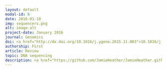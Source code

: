 ```yaml
---
layout: default
modal-id: 6
date: 2016-01-10
img: sequencers.png
alt: image-alt
project-date: January 2016
journal: Genomics
doi: <a href="http://dx.doi.org/10.1016/j.ygeno.2015.11.003">10.1016/j.ygeno.2015.11.003</a>
authorship: First
article: Review
topic: DNA sequencing
description: <a href="https://github.com/JamieHeather/JamieHeather.github.io/raw/master/_pdfs/Heather_2015_Genom_DNA_Sequencers.pdf">Download pdf</a><p>This was my <i>first</i> first author paper to come of my PhD at UCL.<p>This paper is very simply a review of the history of DNA sequencing, a brief look back in a field whose literature tends to just look forward to the next exciting thing, which I hope will be of particular use to students new to the field. In it I use the largely-agreed upon definitions of the first three generations of DNA sequencing technology, and highlight some of the key researchers, methodologies and machines of each. <p>The review was actually an extended introduction chapter I wrote for my <a href="http://discovery.ucl.ac.uk/1470278/1/thesis.pdf">PhD thesis</a>: given as it was a very sequencing-heavy document going to be judged by immunologists I wanted to give a nice bit of background, and I foundd once I started I sort of couldn't stop.<p>Incidentally, this was also the first paper for which I took the sole responsibility to sort out finding a journal, pitching the paper (as a pre-submission inquiry, given it wasn't an invited review), sorting out the reviews and just generally being the corresponding author. As an aside, it's definitely a good learning experience for a postgrad, but it's also incidentally the doorway to a whole lot more email spam.
---
```

